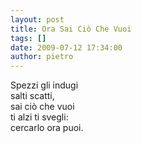 ```yaml
---
layout: post
title: Ora Sai Ciò Che Vuoi
tags: []
date: 2009-07-12 17:34:00
author: pietro
---
```

Spezzi gli indugi<br/>salti scatti,<br/>sai ciò che vuoi<br/>ti alzi ti svegli:<br/>cercarlo ora puoi.
